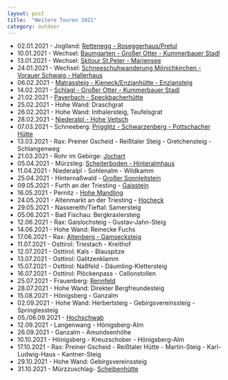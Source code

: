 ```yaml
---
layout: post
title:  "Weitere Touren 2021"
category: outdoor
---
```

* 02.01.2021 - Joglland: [Rettenegg - Roseggerhaus/Pretul](https://www.alpenvereinaktiv.com/s/xfvcr)
* 10.01.2021 - Wechsel: [Baumgarten - Großer Otter - Kummerbauer Stadl](https://www.alpenvereinaktiv.com/s/xqUgt)
* 13.01.2021 - Wechsel: [Skitour St.Peter - Mariensee](https://www.alpenvereinaktiv.com/s/yCJuE) 
* 24.01.2021 - Wechsel: [Schneeschuhwanderung Mönichkirchen - Vorauer Schwaig - Hallerhaus](https://www.alpenvereinaktiv.com/s/y9aeA)
* 06.02.2021 - [Matrassteig - Kieneck/Enzianhütte - Enziansteig](https://www.alpenvereinaktiv.com/s/xfyfH)
* 14.02.2021 - [Schlagl - Großer Otter - Kummerbauer Stadl](https://www.alpenvereinaktiv.com/s/ydvgv)
* 21.02.2021 - [Payerbach - Speckbacherhütte](https://www.alpenvereinaktiv.com/s/kRoM)
* 25.02.2021 - Hohe Wand: Draschgrat
* 26.02.2021 - Hohe Wand: Inthalersteig, Teufelsgrat
* 28.02.2021 - [Niederalpl - Hohe Veitsch](https://www.alpenvereinaktiv.com/s/yyzpX)
* 07.03.2021 - Schneeberg: [Prigglitz - Schwarzenberg - Pottschacher Hütte](https://www.alpenvereinaktiv.com/s/zB3eE)
* 13.03.2021 - Rax: Preiner Gscheid - Reißtaler Steig - Gretchensteig - Schlangenweg
* 21.03.2021 - Rohr im Gebirge: [Jochart](https://www.alpenvereinaktiv.com/s/yVHRa)
* 05.04.2021 - Mürzsteg: [Scheiterboden - Hinteralmhaus](https://www.alpenvereinaktiv.com/s/xnoKX)
* 11.04.2021 - Niederalpl - Sohlenalm - Wildkamm
* 25.04.2021 - Hinternaßwald - [Großer Sonnleitstein](https://www.alpenvereinaktiv.com/s/xK99k)
* 09.05.2021 - Furth an der Triesting - [Gaisstein](https://www.alpenvereinaktiv.com/s/IOvmfB)
* 16.05.2021 - Pernitz - [Hohe Mandling](https://www.alpenvereinaktiv.com/s/IIGWdP)  
* 24.05.2021 - Altenmarkt an der Triesting - [Hocheck](https://www.alpenvereinaktiv.com/s/IIGVmX)
* 29.05.2021 - Nassereith/Tieftal: Samersteig
* 05.06.2021 - Bad Fischau: Bergkraxlersteig
* 12.06.2021 - Rax: Gaislochsteig - Gustav-Jahn-Steig
* 14.06.2021 - Hohe Wand: Reinecke Fuchs
* 17.06.2021 - Rax: [Altenberg - Gamsecksteig](https://www.alpenvereinaktiv.com/s/IZByoi)
* 11.07.2021 - Osttirol: Triestach - Kreithof
* 12.07.2021 - Osttirol: Kals - Blauspitze
* 13.07.2021 - Osttirol: Galitzenklamm
* 15.07.2021 - Osttirol: Naßfeld - Däumling-Klettersteig
* 16.07.2021 - Osttirol: Plöckenpass - Cellonstollen
* 25.07.2021 - Frauenberg: [Rennfeld](https://www.alpenvereinaktiv.com/s/I3EAwv)
* 28.07.2021 - Hohe Wand: Direkter Bergfreundesteig
* 15.08.2021 - Hönigsberg - Ganzalm
* 02.09.2021 - Hohe Wand: Herbertsteig - Gebirgsvereinssteig - Springlessteig
* 05./06.09.2021 - [Hochschwab](https://www.alpenvereinaktiv.com/s/I4atKM)
* 12.09.2021 - Langenwang - Hönigsberg-Alm
* 26.09.2021 - Ganzalm - Amundsenhöhe
* 10.10.2021 - Hönigsberg - Kreuzschober - Hönigsberg-Alm
* 17.10.2021 - Rax: Preiner Gscheid - Reißtaler Hütte - Martin-Steig - Karl-Ludwig-Haus - Kantner-Steig
* 29.10.2021 - Hohe Wand: Gebirgsvereinssteig
* 31.10.2021 - Mürzzuschlag- [Scheibenhütte](https://www.alpenvereinaktiv.com/s/IG9nST)
